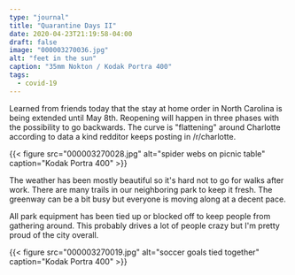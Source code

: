 ```yaml
---
type: "journal"
title: "Quarantine Days II"
date: 2020-04-23T21:19:58-04:00
draft: false
image: "000003270036.jpg"
alt: "feet in the sun"
caption: "35mm Nokton / Kodak Portra 400"
tags:
  - covid-19
---
```


Learned from friends today that the stay at home order in North Carolina is being extended until May 8th. Reopening will happen in three phases with the possibility to go backwards. The curve is "flattening" around Charlotte according to data a kind redditor keeps posting in /r/charlotte.

{{< figure src="000003270028.jpg" alt="spider webs on picnic table" caption="Kodak Portra 400" >}}

The weather has been mostly beautiful so it's hard not to go for walks after work. There are many trails in our neighboring park to keep it fresh. The greenway can be a bit busy but everyone is moving along at a decent pace.

All park equipment has been tied up or blocked off to keep people from gathering around. This probably drives a lot of people crazy but I'm pretty proud of the city overall.

{{< figure src="000003270019.jpg" alt="soccer goals tied together" caption="Kodak Portra 400" >}}
